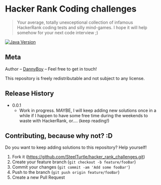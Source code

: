 # Hacker Rank Coding challenges

> Your average, totally unexceptional collection of infamous HackerRank coding tests and silly mind-games.
> I hope it will help somehow for your next code interview ;)

[![Java Version][java-image]][java-url]

## Meta

Author – [DannyBoy](https://www.linkedin.com/in/dannyboy/) – Feel free to get in touch!

This repository is freely redistributable and not subject to any license.

## Release History

* 0.0.1
    * Work in progress. MAYBE, I will keep adding new solutions once in a while if I happen to have some free
      time during the weekends to waste with HackerRank, or.... (keep reading!)

## Contributing, because why not? :D

Do you want to keep adding solutions to this repository? Help yourself!

1. Fork it (<https://github.com/SteelTurtle/hacker_rank_challenges.git>)
2. Create your feature branch (`git checkout -b feature/fooBar`)
3. Commit your changes (`git commit -am 'Add some fooBar'`)
4. Push to the branch (`git push origin feature/fooBar`)
5. Create a new Pull Request

<!-- Markdown link & img dfn's -->

[java-image]: https://img.shields.io/badge/Java-11-blue?style=flat-square

[java-url]: https://openjdk.java.net/
